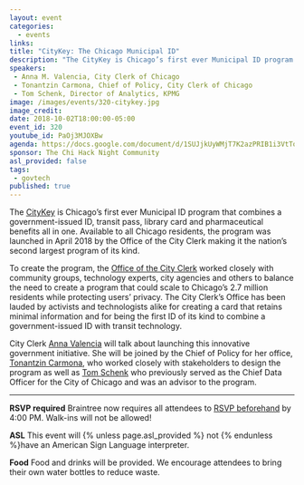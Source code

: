 ```yaml
---
layout: event
categories:
  - events
links:
title: "CityKey: The Chicago Municipal ID"
description: "The CityKey is Chicago’s first ever Municipal ID program that combines a government-issued ID, transit pass, library card and pharmaceutical benefits all in one. City Clerk Anna Valencia, Chief of Policy Tonantzin Carmona and, former Chief Data Officer Tom Schenk will talk about launching this innovative government initiative."
speakers:
 - Anna M. Valencia, City Clerk of Chicago
 - Tonantzin Carmona, Chief of Policy, City Clerk of Chicago
 - Tom Schenk, Director of Analytics, KPMG
image: /images/events/320-citykey.jpg
image_credit:
date: 2018-10-02T18:00:00-05:00
event_id: 320
youtube_id: PaOj3MJOXBw
agenda: https://docs.google.com/document/d/1SUJjkUyWMjT7K2azPRIB1i3VtTo7Jsw-k7TlPQdcvxY/edit#
sponsor: The Chi Hack Night Community
asl_provided: false
tags:
 - govtech
published: true
---
```


The [CityKey](http://www.chicityclerk.com/chicagocitykey) is Chicago’s first ever Municipal ID program that combines a government-issued ID, transit pass, library card and pharmaceutical benefits all in one. Available to all Chicago residents, the program was launched in April 2018 by the Office of the City Clerk making it the nation’s second largest program of its kind.

To create the program, the [Office of the City Clerk](http://www.chicityclerk.com/) worked closely with community groups, technology experts, city agencies and others to balance the need to create a program that could scale to Chicago’s 2.7 million residents while protecting users’ privacy. The City Clerk’s Office has been lauded by activists and technologists alike for creating a card that retains minimal information and for being the first ID of its kind to combine a government-issued ID with transit technology. 

City Clerk [Anna Valencia](https://twitter.com/chicityclerk) will talk about launching this innovative government initiative. She will be joined by the Chief of Policy for her office, [Tonantzin Carmona](https://twitter.com/Tonantzin_LC), who worked closely with stakeholders to design the program as well as [Tom Schenk](https://twitter.com/tomschenkjr) who previously served as the Chief Data Officer for the City of Chicago and was an advisor to the program. 

---

**RSVP required** Braintree now requires all attendees to [RSVP beforehand](https://www.eventbrite.com/e/chi-hack-night-registration-41703945624) by 4:00 PM. Walk-ins will not be allowed!

**ASL** This event will {% unless page.asl_provided %} not {% endunless %}have an American Sign Language interpreter.

**Food** Food and drinks will be provided. We encourage attendees to bring their own water bottles to reduce waste.
